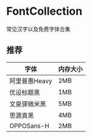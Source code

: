 # FontCollection
常见汉字以及免费字体合集
## 推荐
| 字体 | 内存大小 |
| --- | --- |
| 阿里普惠Heavy | 2MB |  
| 优设标题黑 | 1MB |  
| 文泉驿微米黑 | 5MB |  
| 思源真黑 | 4MB |
| OPPOSans-H | 2MB |
